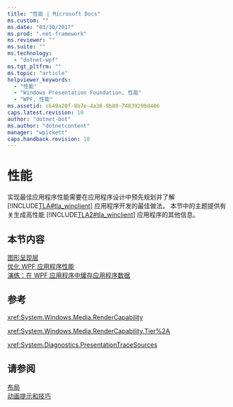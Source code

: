 ```yaml
---
title: "性能 | Microsoft Docs"
ms.custom: ""
ms.date: "03/30/2017"
ms.prod: ".net-framework"
ms.reviewer: ""
ms.suite: ""
ms.technology: 
  - "dotnet-wpf"
ms.tgt_pltfrm: ""
ms.topic: "article"
helpviewer_keywords: 
  - "性能"
  - "Windows Presentation Foundation, 性能"
  - "WPF, 性能"
ms.assetid: c649a20f-8b7e-4a38-9b80-74839298d406
caps.latest.revision: 10
author: "dotnet-bot"
ms.author: "dotnetcontent"
manager: "wpickett"
caps.handback.revision: 10
---
```

# 性能
实现最佳应用程序性能需要在应用程序设计中预先规划并了解 [!INCLUDE[TLA#tla_winclient](../../../../includes/tlasharptla-winclient-md.md)] 应用程序开发的最佳做法。  本节中的主题提供有关生成高性能 [!INCLUDE[TLA2#tla_winclient](../../../../includes/tla2sharptla-winclient-md.md)] 应用程序的其他信息。  
  
## 本节内容  
 [图形呈现层](../../../../docs/framework/wpf/advanced/graphics-rendering-tiers.md)  
 [优化 WPF 应用程序性能](../../../../docs/framework/wpf/advanced/optimizing-wpf-application-performance.md)  
 [演练：在 WPF 应用程序中缓存应用程序数据](../../../../docs/framework/wpf/advanced/walkthrough-caching-application-data-in-a-wpf-application.md)  
  
## 参考  
 <xref:System.Windows.Media.RenderCapability>  
  
 <xref:System.Windows.Media.RenderCapability.Tier%2A>  
  
 <xref:System.Diagnostics.PresentationTraceSources>  
  
## 请参阅  
 [布局](../../../../docs/framework/wpf/advanced/layout.md)   
 [动画提示和技巧](../../../../docs/framework/wpf/graphics-multimedia/animation-tips-and-tricks.md)